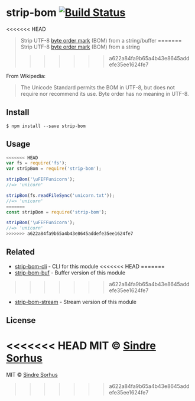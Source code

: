 # strip-bom [![Build Status](https://travis-ci.org/sindresorhus/strip-bom.svg?branch=master)](https://travis-ci.org/sindresorhus/strip-bom)

<<<<<<< HEAD
> Strip UTF-8 [byte order mark](http://en.wikipedia.org/wiki/Byte_order_mark#UTF-8) (BOM) from a string/buffer
=======
> Strip UTF-8 [byte order mark](http://en.wikipedia.org/wiki/Byte_order_mark#UTF-8) (BOM) from a string
>>>>>>> a622a84fa9b65a4b43e8645addefe35ee1624fe7

From Wikipedia:

> The Unicode Standard permits the BOM in UTF-8, but does not require nor recommend its use. Byte order has no meaning in UTF-8.


## Install

```
$ npm install --save strip-bom
```


## Usage

```js
<<<<<<< HEAD
var fs = require('fs');
var stripBom = require('strip-bom');

stripBom('\uFEFFunicorn');
//=> 'unicorn'

stripBom(fs.readFileSync('unicorn.txt'));
//=> 'unicorn'
=======
const stripBom = require('strip-bom');

stripBom('\uFEFFunicorn');
//=> 'unicorn'
>>>>>>> a622a84fa9b65a4b43e8645addefe35ee1624fe7
```


## Related

- [strip-bom-cli](https://github.com/sindresorhus/strip-bom-cli) - CLI for this module
<<<<<<< HEAD
=======
- [strip-bom-buf](https://github.com/sindresorhus/strip-bom-buf) - Buffer version of this module
>>>>>>> a622a84fa9b65a4b43e8645addefe35ee1624fe7
- [strip-bom-stream](https://github.com/sindresorhus/strip-bom-stream) - Stream version of this module


## License

<<<<<<< HEAD
MIT © [Sindre Sorhus](http://sindresorhus.com)
=======
MIT © [Sindre Sorhus](https://sindresorhus.com)
>>>>>>> a622a84fa9b65a4b43e8645addefe35ee1624fe7
